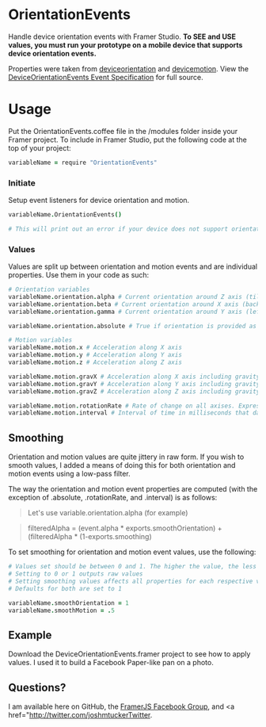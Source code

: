 # OrientationEvents
Handle device orientation events with Framer Studio. **To SEE and USE values, you must run your prototype on a mobile device that supports device orientation events.**

Properties were taken from <a href="https://developer.mozilla.org/en-US/docs/Web/Events/deviceorientation">deviceorientation</a> and <a href="https://developer.mozilla.org/en-US/docs/Web/Events/devicemotion">devicemotion</a>. View the <a href="http://www.w3.org/TR/orientation-event/#devicemotion">DeviceOrientationEvents Event Specification</a> for full source.

# Usage

Put the OrientationEvents.coffee file in the /modules folder inside your Framer project. To include in Framer Studio, put the following code at the top of your project:

```coffee
variableName = require "OrientationEvents"
```

### Initiate
Setup event listeners for device orientation and motion.

```coffee
variableName.OrientationEvents()

# This will print out an error if your device does not support orientation and (or) motion events
```

### Values

Values are split up between orientation and motion events and are individual properties. Use them in your code as such:

```coffee
# Orientation variables
variableName.orientation.alpha # Current orientation around Z axis (tilt along perpendicular line to device)
variableName.orientation.beta # Current orientation around X axis (backward/forward tilt)
variableName.orientation.gamma # Current orientation around Y axis (left/right tilt)

variableName.orientation.absolute # True if orientation is provided as difference between device coordinate frame and the Earth's coordinate frame. Else false

# Motion variables
variableName.motion.x # Acceleration along X axis
variableName.motion.y # Acceleration along Y axis
variableName.motion.z # Acceleration along Z axis

variableName.motion.gravX # Acceleration along X axis including gravity
variableName.motion.gravY # Acceleration along Y axis including gravity
variableName.motion.gravZ # Acceleration along Z axis including gravity

variableName.motion.rotationRate # Rate of change on all axises. Expressed in degrees per second
variableName.motion.interval # Interval of time in milliseconds that data is obtained from device
```

## Smoothing
Orientation and motion values are quite jittery in raw form. If you wish to smooth values, I added a means of doing this for both orientation and motion events using a low-pass filter. 

The way the orientation and motion event properties are computed (with the exception of .absolute, .rotationRate, and .interval) is as follows:

> Let's use variable.orientation.alpha (for example)

> filteredAlpha = (event.alpha * exports.smoothOrientation) + (filteredAlpha * (1-exports.smoothing)

To set smoothing for orientation and motion event values, use the following:

```coffee
# Values set should be between 0 and 1. The higher the value, the less smooth it is. 
# Setting to 0 or 1 outputs raw values
# Setting smoothing values affects all properties for each respective variable (documented above).
# Defaults for both are set to 1

variableName.smoothOrientation = 1
variableName.smoothMotion = .5
```

## Example

Download the DeviceOrientationEvents.framer project to see how to apply values. I used it to build a Facebook Paper-like pan on a photo.

## Questions?

I am available here on GitHub, the <a href="https://www.facebook.com/groups/framerjs/">FramerJS Facebook Group</a>, and <a href="http://twitter.com/joshmtuckerTwitter</a>. 


